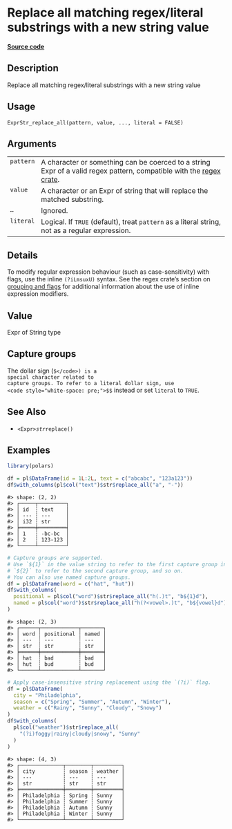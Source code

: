 

# Replace all matching regex/literal substrings with a new string value

[**Source code**](https://github.com/pola-rs/r-polars/tree/main/R/expr__string.R#L831)

## Description

Replace all matching regex/literal substrings with a new string value

## Usage

<pre><code class='language-R'>ExprStr_replace_all(pattern, value, ..., literal = FALSE)
</code></pre>

## Arguments

<table>
<tr>
<td style="white-space: nowrap; font-family: monospace; vertical-align: top">
<code id="ExprStr_replace_all_:_pattern">pattern</code>
</td>
<td>
A character or something can be coerced to a string Expr of a valid
regex pattern, compatible with the
<a href="https://docs.rs/regex/latest/regex/">regex crate</a>.
</td>
</tr>
<tr>
<td style="white-space: nowrap; font-family: monospace; vertical-align: top">
<code id="ExprStr_replace_all_:_value">value</code>
</td>
<td>
A character or an Expr of string that will replace the matched
substring.
</td>
</tr>
<tr>
<td style="white-space: nowrap; font-family: monospace; vertical-align: top">
<code id="ExprStr_replace_all_:_...">…</code>
</td>
<td>
Ignored.
</td>
</tr>
<tr>
<td style="white-space: nowrap; font-family: monospace; vertical-align: top">
<code id="ExprStr_replace_all_:_literal">literal</code>
</td>
<td>
Logical. If <code>TRUE</code> (default), treat <code>pattern</code> as a
literal string, not as a regular expression.
</td>
</tr>
</table>

## Details

To modify regular expression behaviour (such as case-sensitivity) with
flags, use the inline <code>(?iLmsuxU)</code> syntax. See the regex
crate’s section on
<a href="https://docs.rs/regex/latest/regex/#grouping-and-flags">grouping
and flags</a> for additional information about the use of inline
expression modifiers.

## Value

Expr of String type

## Capture groups

The dollar sign (<code>$</code>) is a special character related to
capture groups. To refer to a literal dollar sign, use
<code style="white-space: pre;">$$</code> instead or set
<code>literal</code> to <code>TRUE</code>.

## See Also

<ul>
<li>

<code>\<Expr\>$str$replace()</code>

</li>
</ul>

## Examples

``` r
library(polars)

df = pl$DataFrame(id = 1L:2L, text = c("abcabc", "123a123"))
df$with_columns(pl$col("text")$str$replace_all("a", "-"))
```

    #> shape: (2, 2)
    #> ┌─────┬─────────┐
    #> │ id  ┆ text    │
    #> │ --- ┆ ---     │
    #> │ i32 ┆ str     │
    #> ╞═════╪═════════╡
    #> │ 1   ┆ -bc-bc  │
    #> │ 2   ┆ 123-123 │
    #> └─────┴─────────┘

``` r
# Capture groups are supported.
# Use `${1}` in the value string to refer to the first capture group in the pattern,
# `${2}` to refer to the second capture group, and so on.
# You can also use named capture groups.
df = pl$DataFrame(word = c("hat", "hut"))
df$with_columns(
  positional = pl$col("word")$str$replace_all("h(.)t", "b${1}d"),
  named = pl$col("word")$str$replace_all("h(?<vowel>.)t", "b${vowel}d")
)
```

    #> shape: (2, 3)
    #> ┌──────┬────────────┬───────┐
    #> │ word ┆ positional ┆ named │
    #> │ ---  ┆ ---        ┆ ---   │
    #> │ str  ┆ str        ┆ str   │
    #> ╞══════╪════════════╪═══════╡
    #> │ hat  ┆ bad        ┆ bad   │
    #> │ hut  ┆ bud        ┆ bud   │
    #> └──────┴────────────┴───────┘

``` r
# Apply case-insensitive string replacement using the `(?i)` flag.
df = pl$DataFrame(
  city = "Philadelphia",
  season = c("Spring", "Summer", "Autumn", "Winter"),
  weather = c("Rainy", "Sunny", "Cloudy", "Snowy")
)
df$with_columns(
  pl$col("weather")$str$replace_all(
    "(?i)foggy|rainy|cloudy|snowy", "Sunny"
  )
)
```

    #> shape: (4, 3)
    #> ┌──────────────┬────────┬─────────┐
    #> │ city         ┆ season ┆ weather │
    #> │ ---          ┆ ---    ┆ ---     │
    #> │ str          ┆ str    ┆ str     │
    #> ╞══════════════╪════════╪═════════╡
    #> │ Philadelphia ┆ Spring ┆ Sunny   │
    #> │ Philadelphia ┆ Summer ┆ Sunny   │
    #> │ Philadelphia ┆ Autumn ┆ Sunny   │
    #> │ Philadelphia ┆ Winter ┆ Sunny   │
    #> └──────────────┴────────┴─────────┘

